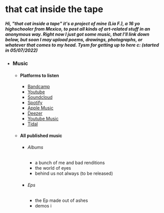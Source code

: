 # that cat inside the tape
##### Hi, "that cat inside a tape" it's a project of mine (Lia F.), a 16 yo highschooler from Mexico, to post all kinds of art-related stuff in an anonymous way. Right now I just got some music, that I'll link down below, but soon I may upload poems, drawings, photographs, or whatever that comes to my head. Tysm for getting up to here c: (started in 05/07/2022)

 - ### Music
    - #### Platforms to listen
      - [Bandcamp](https://thatcatinsidethetape.bandcamp.com/)
      - [Youtube](https://www.youtube.com/channel/UC42_Y9btjEoxBUwrgx3j39Q)
      - [Soundcloud](https://soundcloud.com/that-cat-inside-the-tape)
      - [Spotify](https://open.spotify.com/artist/4DvbXIXYHV8G5JE6CexiXL)
      - [Apple Music](https://music.apple.com/us/artist/that-cat-inside-the-tape/1633955923)
      - [Deezer](https://www.deezer.com/en/artist/176144667)
      - [Youtube Music](https://music.youtube.com/playlist?list=OLAK5uy_nyiw7T0cExXTkBdfndWh8QUOyAuQBK5-w)
      - [Tidal](https://tidal.com/browse/artist/33162641)
    - #### All published music
      * ###### Albums
        * a bunch of me and bad renditions
        * the world of eyes 
        * behind us not always (to be released)
      * ###### Eps
        * the Ep made out of ashes
        * demos i

